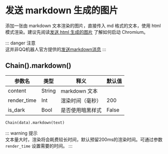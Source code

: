 # 发送 markdown 生成的图片

添加一张由 markdown 文本渲染的图片，直接传入 md 格式的文本，使用 html
模式渲染。建议先阅读[发送 html 生成的图片](/develop/basic/chainBuild/html.md) 了解如何启动 Chromium。

::: danger 注意<br>
这并非QQ机器人官方提供的[发送markdown消息](https://bot.q.qq.com/wiki/develop/api/openapi/message/post_markdown_messages.html)
:::

## Chain().markdown()

| 参数名         | 类型     | 释义          | 默认值   |
|-------------|--------|-------------|-------|
| content     | String | markdown 文本 |       |
| render_time | Int    | 渲染时间（毫秒）    | 200   |
| is_dark     | Bool   | 是否使用暗黑样式    | False |

```python
Chain(data).markdown(text)
```

::: warning 提示 <br>
文本量大时，渲染将会耗费较长时间，默认预留200ms的渲染时间。可通过参数 `render_time` 设置需要的时间。
:::
